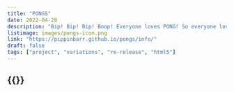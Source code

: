 ```yaml
---
title: "PONGS"
date: 2022-04-28
description: "Bip! Bip! Bip! Boop! Everyone loves PONG! So everyone loves thirty six PONGS even more! Work those learning muscles with EDUTAINMENT PONG! Get serious with SERIOUS PONG! Shoot a laser gun in LASER PONG! Play PONG in PONG PONG! And many more!"
listimage: images/pongs-icon.png
link: "https://pippinbarr.github.io/pongs/info/"
draft: false
tags: ["project", "variations", "re-release", "html5"]
---
```


## {{<param title >}}
